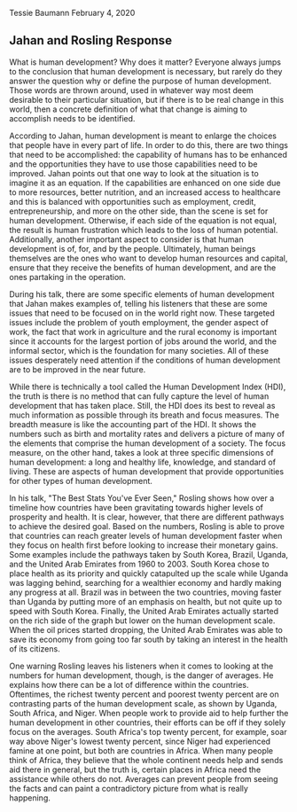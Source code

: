 Tessie Baumann
February 4, 2020

## Jahan and Rosling Response

What is human development? Why does it matter? Everyone always jumps to the conclusion that human development is necessary, but rarely do they answer the question why or define the purpose of human development. Those words are thrown around, used in whatever way most deem desirable to their particular situation, but if there is to be real change in this world, then a concrete definition of what that change is aiming to accomplish needs to be identified.

According to Jahan, human development is meant to enlarge the choices that people have in every part of life. In order to do this, there are two things that need to be accomplished: the capability of humans has to be enhanced and the opportunities they have to use those capabilities need to be improved. Jahan points out that one way to look at the situation is to imagine it as an equation. If the capabilities are enhanced on one side due to more resources, better nutrition, and an increased access to healthcare and this is balanced with opportunities such as employment, credit, entrepreneurship, and more on the other side, than the scene is set for human development. Otherwise, if each side of the equation is not equal, the result is human frustration which leads to the loss of human potential. Additionally, another important aspect to consider is that human development is of, for, and by the people. Ultimately, human beings themselves are the ones who want to develop human resources and capital, ensure that they receive the benefits of human development, and are the ones partaking in the operation.

During his talk, there are some specific elements of human development that Jahan makes examples of, telling his listeners that these are some issues that need to be focused on in the world right now. These targeted issues include the problem of youth employment, the gender aspect of work, the fact that work in agriculture and the rural economy is important since it accounts for the largest portion of jobs around the world, and the informal sector, which is the foundation for many societies. All of these issues desperately need attention if the conditions of human development are to be improved in the near future. 

While there is technically a tool called the Human Development Index (HDI), the truth is there is no method that can fully capture the level of human development that has taken place. Still, the HDI does its best to reveal as much information as possible through its breath and focus measures. The breadth measure is like the accounting part of the HDI. It shows the numbers such as birth and mortality rates and delivers a picture of many of the elements that comprise the human development of a society. The focus measure, on the other hand, takes a look at three specific dimensions of human development: a long and healthy life, knowledge, and standard of living. These are aspects of human development that provide opportunities for other types of human development.

In his talk, "The Best Stats You've Ever Seen," Rosling shows how over a timeline how countries have been gravitating towards higher levels of prosperity and health. It is clear, however, that there are different pathways to achieve the desired goal. Based on the numbers, Rosling is able to prove that countries can reach greater levels of human development faster when they focus on health first before looking to increase their monetary gains. Some examples include the pathways taken by South Korea, Brazil, Uganda, and the United Arab Emirates from 1960 to 2003. South Korea chose to place health as its priority and quickly catapulted up the scale while Uganda was lagging behind, searching for a wealthier economy and hardly making any progress at all. Brazil was in between the two countries, moving faster than Uganda by putting more of an emphasis on health, but not quite up to speed with South Korea. Finally, the United Arab Emirates actually started on the rich side of the graph but lower on the human development scale. When the oil prices started dropping, the United Arab Emirates was able to save its economy from going too far south by taking an interest in the health of its citizens.

One warning Rosling leaves his listeners when it comes to looking at the numbers for human development, though, is the danger of averages. He explains how there can be a lot of difference within the countries. Oftentimes, the richest twenty percent and poorest twenty percent are on contrasting parts of the human development scale, as shown by Uganda, South Africa, and Niger. When people work to provide aid to help further the human development in other countries, their efforts can be off if they solely focus on the averages. South Africa's top twenty percent, for example, soar way above Niger's lowest twenty percent, since Niger had experienced famine at one point, but both are countries in Africa. When many people think of Africa, they believe that the whole continent needs help and sends aid there in general, but the truth is, certain places in Africa need the assistance while others do not. Averages can prevent people from seeing the facts and can paint a contradictory picture from what is really happening.
